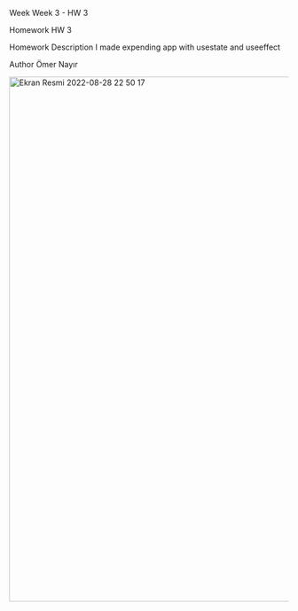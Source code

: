

Week
Week 3 - HW 3

Homework
HW 3

Homework Description
I made expending app with usestate and useeffect

Author
Ömer Nayır

<img width="947" alt="Ekran Resmi 2022-08-28 22 50 17" src="https://user-images.githubusercontent.com/89137487/187092102-c8766a2c-f19d-41b6-a124-cb31c277b045.png">
